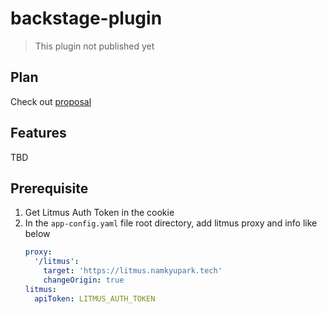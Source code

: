 # backstage-plugin

> This plugin not published yet

## Plan

Check out [proposal](https://docs.google.com/document/d/1_ePJ36DwFrhFPhcxhxXX__yiNzW1KDL83L2lfF8oIcA/edit?usp=sharing)

## Features

TBD

## Prerequisite

1. Get Litmus Auth Token in the cookie
2. In the `app-config.yaml` file root directory, add litmus proxy and info like below
   ```yaml
   proxy:
     '/litmus':
       target: 'https://litmus.namkyupark.tech'
       changeOrigin: true
   litmus:
     apiToken: LITMUS_AUTH_TOKEN
   ```
